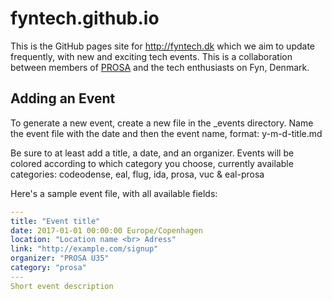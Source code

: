 # fyntech.github.io
This is the GitHub pages site for http://fyntech.dk which we aim to update frequently, with new and exciting tech events.
This is a collaboration between members of [PROSA](http://prosa.dk) and the tech enthusiasts on Fyn, Denmark.  

## Adding an Event
To generate a new event, create a new file in the _events directory. 
Name the event file with the date and then the event name, format: y-m-d-title.md

Be sure to at least add a title, a date, and an organizer.
Events will be colored according to which category you choose, currently available categories:
codeodense, eal, flug, ida, prosa, vuc & eal-prosa

Here's a sample event file, with all available fields:
```yaml
---
title: "Event title"
date: 2017-01-01 00:00:00 Europe/Copenhagen
location: "Location name <br> Adress"
link: "http://example.com/signup"
organizer: "PROSA U35"
category: "prosa"
---
Short event description
```
